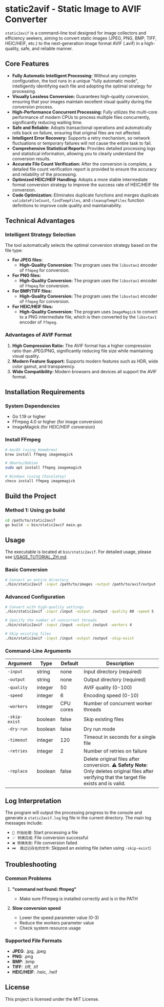 # static2avif - Static Image to AVIF Converter

`static2avif` is a command-line tool designed for image collectors and efficiency seekers, aiming to convert static images (JPEG, PNG, BMP, TIFF, HEIC/HEIF, etc.) to the next-generation image format AVIF (.avif) in a high-quality, safe, and reliable manner.

## Core Features

- **Fully Automatic Intelligent Processing:** Without any complex configuration, the tool runs in a unique "fully automatic mode", intelligently identifying each file and adopting the optimal strategy for processing.
- **Visually Lossless Conversion:** Guarantees high-quality conversion, ensuring that your images maintain excellent visual quality during the conversion process.
- **High-Performance Concurrent Processing:** Fully utilizes the multi-core performance of modern CPUs to process multiple files concurrently, significantly reducing waiting time.
- **Safe and Reliable:** Adopts transactional operations and automatically rolls back on failure, ensuring that original files are not affected.
- **Intelligent Error Recovery:** Supports a retry mechanism, so network fluctuations or temporary failures will not cause the entire task to fail.
- **Comprehensive Statistical Reports:** Provides detailed processing logs and statistical information, allowing you to clearly understand the conversion results.
- **Accurate File Count Verification:** After the conversion is complete, a detailed file count verification report is provided to ensure the accuracy and reliability of the processing.
- **Optimized HEIC/HEIF Handling:** Adopts a more stable intermediate format conversion strategy to improve the success rate of HEIC/HEIF file conversion.
- **Code Optimization:** Eliminates duplicate functions and merges duplicate `validateFileCount`, `findTempFiles`, and `cleanupTempFiles` function definitions to improve code quality and maintainability.

## Technical Advantages

### Intelligent Strategy Selection

The tool automatically selects the optimal conversion strategy based on the file type:

- **For JPEG files:**
  - **High-Quality Conversion:** The program uses the `libsvtav1` encoder of `ffmpeg` for conversion.
- **For PNG files:**
  - **High-Quality Conversion:** The program uses the `libsvtav1` encoder of `ffmpeg` for conversion.
- **For BMP/TIFF files:**
  - **High-Quality Conversion:** The program uses the `libsvtav1` encoder of `ffmpeg` for conversion.
- **For HEIC/HEIF files:**
  - **High-Quality Conversion:** The program uses `ImageMagick` to convert to a PNG intermediate file, which is then converted by the `libsvtav1` encoder of `ffmpeg`.

### Advantages of AVIF Format

1. **High Compression Ratio:** The AVIF format has a higher compression ratio than JPEG/PNG, significantly reducing file size while maintaining visual quality.
2. **Modern Feature Support:** Supports modern features such as HDR, wide color gamut, and transparency.
3. **Wide Compatibility:** Modern browsers and devices all support the AVIF format.

## Installation Requirements

### System Dependencies
- Go 1.19 or higher
- FFmpeg 4.0 or higher (for image conversion)
- ImageMagick (for HEIC/HEIF conversion)

### Install FFmpeg
```bash
# macOS (using Homebrew)
brew install ffmpeg imagemagick

# Ubuntu/Debian
sudo apt install ffmpeg imagemagick

# Windows (using Chocolatey)
choco install ffmpeg imagemagick
```

## Build the Project

### Method 1: Using go build
```bash
cd /path/to/static2avif
go build -o bin/static2avif main.go
```

## Usage

The executable is located at `bin/static2avif`. For detailed usage, please see [USAGE_TUTORIAL_ZH.md](../USAGE_TUTORIAL_ZH.md).

### Basic Conversion
```bash
# Convert an entire directory
./bin/static2avif -input /path/to/images -output /path/to/avif/output
```

### Advanced Configuration
```bash
# Convert with high-quality settings
./bin/static2avif -input /input -output /output -quality 80 -speed 5

# Specify the number of concurrent threads
./bin/static2avif -input /input -output /output -workers 4

# Skip existing files
./bin/static2avif -input /input -output /output -skip-exist
```

### Command-Line Arguments

| Argument | Type | Default | Description |
|---|---|---|---|
| `-input` | string | none | Input directory (required) |
| `-output` | string | none | Output directory (required) |
| `-quality` | integer | 50 | AVIF quality (0-100) |
| `-speed` | integer | 6 | Encoding speed (0-10) |
| `-workers` | integer | CPU cores | Number of concurrent worker threads |
| `-skip-exist` | boolean | false | Skip existing files |
| `-dry-run` | boolean | false | Dry run mode |
| `-timeout` | integer | 120 | Timeout in seconds for a single file |
| `-retries` | integer | 2 | Number of retries on failure |
| `-replace` | boolean | false | Delete original files after conversion. **⚠️ Safety Note**: Only deletes original files after verifying that the target file exists and is valid. |

## Log Interpretation

The program will output the processing progress to the console and generate a `static2avif.log` log file in the current directory. The main log messages include:

- `🔄 开始处理`: Start processing a file
- `✅ 转换完成`: File conversion successful
- `❌ 转换失败`: File conversion failed
- `⏭️  跳过已存在的文件`: Skipped an existing file (when using `-skip-exist`)

## Troubleshooting

### Common Problems

1. **"command not found: ffmpeg"**
   - Make sure FFmpeg is installed correctly and is in the PATH

2. **Slow conversion speed**
   - Lower the speed parameter value (0-3)
   - Reduce the workers parameter value
   - Check system resource usage

### Supported File Formats

- **JPEG**: .jpg, .jpeg
- **PNG**: .png
- **BMP**: .bmp
- **TIFF**: .tiff, .tif
- **HEIC/HEIF**: .heic, .heif

## License

This project is licensed under the MIT License.